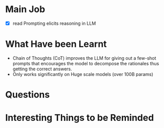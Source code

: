 # Main Job
- [x] read Prompting elicits reasoning in LLM

# What Have been Learnt
- Chain of Thoughts (CoT) improves the LLM for giving out a few-shot prompts that encourages the model to decompose the rationales thus getting the correct answers.
- Only works significantly on Huge scale models (over 100B params)

# Questions


# Interesting Things to be Reminded



[^1]:footnote here.
